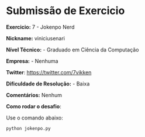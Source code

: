 # Submissão de Exercicio

**Exercicio:** 7 - Jokenpo Nerd

**Nickname:** viniciusenari

**Nível Técnico:** - Graduado em Ciência da Computação

**Empresa:** - Nenhuma

**Twitter**: https://twitter.com/7vikken

**Dificuldade de Resolução:** - Baixa

**Comentários:** Nenhum

**Como rodar o desafio**: 

Use o comando abaixo: 
```bash
python jokenpo.py
```